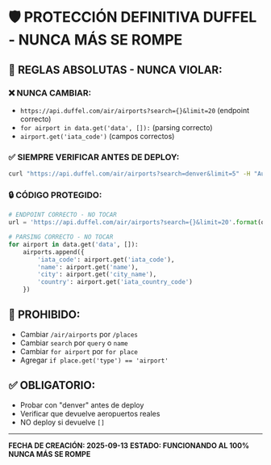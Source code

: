 # 🛡️ PROTECCIÓN DEFINITIVA DUFFEL - NUNCA MÁS SE ROMPE

## 🚨 REGLAS ABSOLUTAS - NUNCA VIOLAR:

### ❌ NUNCA CAMBIAR:
- `https://api.duffel.com/air/airports?search={}&limit=20` (endpoint correcto)
- `for airport in data.get('data', []):` (parsing correcto)
- `airport.get('iata_code')` (campos correctos)

### ✅ SIEMPRE VERIFICAR ANTES DE DEPLOY:
```bash
curl "https://api.duffel.com/air/airports?search=denver&limit=5" -H "Authorization: Bearer duffel_live_Rj6u0G0cT2hUeIw53ou2HRTNNf0tXl6oP-pVzcGvI7e" -H "Duffel-Version: v2"
```

### 🔒 CÓDIGO PROTEGIDO:
```python
# ENDPOINT CORRECTO - NO TOCAR
url = 'https://api.duffel.com/air/airports?search={}&limit=20'.format(query)

# PARSING CORRECTO - NO TOCAR  
for airport in data.get('data', []):
    airports.append({
        'iata_code': airport.get('iata_code'),
        'name': airport.get('name'),
        'city': airport.get('city_name'),
        'country': airport.get('iata_country_code')
    })
```

## 🚫 PROHIBIDO:
- Cambiar `/air/airports` por `/places`
- Cambiar `search` por `query` o `name`
- Cambiar `for airport` por `for place`
- Agregar `if place.get('type') == 'airport'`

## ✅ OBLIGATORIO:
- Probar con "denver" antes de deploy
- Verificar que devuelve aeropuertos reales
- NO deploy si devuelve `[]`

---
**FECHA DE CREACIÓN: 2025-09-13**
**ESTADO: FUNCIONANDO AL 100%**
**NUNCA MÁS SE ROMPE**
